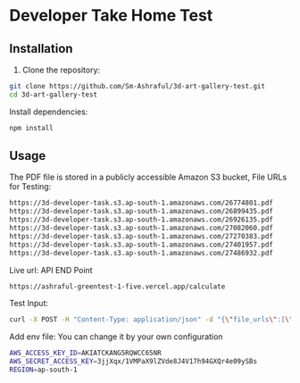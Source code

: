 # Developer Take Home Test

## Installation
1. Clone the repository:

```bash
git clone https://github.com/Sm-Ashraful/3d-art-gallery-test.git
cd 3d-art-gallery-test
``` 
Install dependencies:
```bash
npm install
```
## Usage
The PDF file is stored in a publicly accessible Amazon S3 bucket,
File URLs for Testing: 
```bash
https://3d-developer-task.s3.ap-south-1.amazonaws.com/26774801.pdf
https://3d-developer-task.s3.ap-south-1.amazonaws.com/26899435.pdf
https://3d-developer-task.s3.ap-south-1.amazonaws.com/26926135.pdf
https://3d-developer-task.s3.ap-south-1.amazonaws.com/27082060.pdf
https://3d-developer-task.s3.ap-south-1.amazonaws.com/27270383.pdf
https://3d-developer-task.s3.ap-south-1.amazonaws.com/27401957.pdf
https://3d-developer-task.s3.ap-south-1.amazonaws.com/27486932.pdf
```
Live url: API END Point
```bash
https://ashraful-greentest-1-five.vercel.app/calculate
```
Test Input:
```bash
curl -X POST -H "Content-Type: application/json" -d "{\"file_urls\":[\"https://3d-developer-task.s3.ap-south-1.amazonaws.com/27082060.pdf\",\"https://3d-developer-task.s3.ap-south-1.amazonaws.com/27401957.pdf\",\"https://3d-developer-task.s3.ap-south-1.amazonaws.com/26774801.pdf\",\"https://3d-developer-task.s3.ap-south-1.amazonaws.com/26899435.pdf\",\"https://3d-developer-task.s3.ap-south-1.amazonaws.com/26926135.pdf\",\"https://3d-developer-task.s3.ap-south-1.amazonaws.com/27270383.pdf\", \"https://3d-developer-task.s3.ap-south-1.amazonaws.com/27486932.pdf\"]}" https://ashraful-greentest-1-five.vercel.app/calculate
```
Add env file: You can change it by your own configuration
```bash
AWS_ACCESS_KEY_ID=AKIATCKANG5RQWCC65NR
AWS_SECRET_ACCESS_KEY=3jjXqx/1VMPaX9lZVde8J4V17h94GXQr4e09ySBs
REGION=ap-south-1
```
